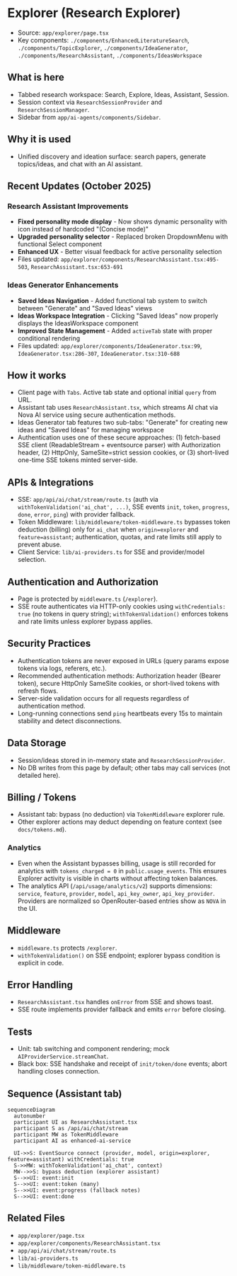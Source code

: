 # Explorer (Research Explorer)

- Source: `app/explorer/page.tsx`
- Key components: `./components/EnhancedLiteratureSearch`, `./components/TopicExplorer`, `./components/IdeaGenerator`, `./components/ResearchAssistant`, `./components/IdeasWorkspace`

## What is here
- Tabbed research workspace: Search, Explore, Ideas, Assistant, Session.
- Session context via `ResearchSessionProvider` and `ResearchSessionManager`.
- Sidebar from `app/ai-agents/components/Sidebar`.

## Why it is used
- Unified discovery and ideation surface: search papers, generate topics/ideas, and chat with an AI assistant.

## Recent Updates (October 2025)

### Research Assistant Improvements
- **Fixed personality mode display** - Now shows dynamic personality with icon instead of hardcoded "(Concise mode)"
- **Upgraded personality selector** - Replaced broken DropdownMenu with functional Select component
- **Enhanced UX** - Better visual feedback for active personality selection
- Files updated: `app/explorer/components/ResearchAssistant.tsx:495-503`, `ResearchAssistant.tsx:653-691`

### Ideas Generator Enhancements
- **Saved Ideas Navigation** - Added functional tab system to switch between "Generate" and "Saved Ideas" views
- **Ideas Workspace Integration** - Clicking "Saved Ideas" now properly displays the IdeasWorkspace component
- **Improved State Management** - Added `activeTab` state with proper conditional rendering
- Files updated: `app/explorer/components/IdeaGenerator.tsx:99`, `IdeaGenerator.tsx:286-307`, `IdeaGenerator.tsx:310-688`

## How it works
- Client page with `Tabs`. Active tab state and optional initial `query` from URL.
- Assistant tab uses `ResearchAssistant.tsx`, which streams AI chat via Nova AI service using secure authentication methods.
- Ideas Generator tab features two sub-tabs: "Generate" for creating new ideas and "Saved Ideas" for managing workspace
- Authentication uses one of these secure approaches: (1) fetch-based SSE client (ReadableStream + eventsource parser) with Authorization header, (2) HttpOnly, SameSite=strict session cookies, or (3) short-lived one-time SSE tokens minted server-side.

## APIs & Integrations
- SSE: `app/api/ai/chat/stream/route.ts` (auth via `withTokenValidation('ai_chat', ...)`, SSE events `init`, `token`, `progress`, `done`, `error`, `ping`) with provider fallback.
- Token Middleware: `lib/middleware/token-middleware.ts` bypasses token deduction (billing) only for `ai_chat` when `origin=explorer` and `feature=assistant`; authentication, quotas, and rate limits still apply to prevent abuse.
- Client Service: `lib/ai-providers.ts` for SSE and provider/model selection.

## Authentication and Authorization
- Page is protected by `middleware.ts` (`/explorer`).
- SSE route authenticates via HTTP-only cookies using `withCredentials: true` (no tokens in query string); `withTokenValidation()` enforces tokens and rate limits unless explorer bypass applies.

## Security Practices
- Authentication tokens are never exposed in URLs (query params expose tokens via logs, referers, etc.).
- Recommended authentication methods: Authorization header (Bearer token), secure HttpOnly SameSite cookies, or short-lived tokens with refresh flows.
- Server-side validation occurs for all requests regardless of authentication method.
- Long-running connections send `ping` heartbeats every 15s to maintain stability and detect disconnections.

## Data Storage
- Session/ideas stored in in-memory state and `ResearchSessionProvider`.
- No DB writes from this page by default; other tabs may call services (not detailed here).

## Billing / Tokens
- Assistant tab: bypass (no deduction) via `TokenMiddleware` explorer rule.
- Other explorer actions may deduct depending on feature context (see `docs/tokens.md`).

### Analytics
- Even when the Assistant bypasses billing, usage is still recorded for analytics with `tokens_charged = 0` in `public.usage_events`. This ensures Explorer activity is visible in charts without affecting token balances.
- The analytics API (`/api/usage/analytics/v2`) supports dimensions: `service`, `feature`, `provider`, `model`, `api_key_owner`, `api_key_provider`. Providers are normalized so OpenRouter-based entries show as `NOVA` in the UI.

## Middleware
- `middleware.ts` protects `/explorer`.
- `withTokenValidation()` on SSE endpoint; explorer bypass condition is explicit in code.

## Error Handling
- `ResearchAssistant.tsx` handles `onError` from SSE and shows toast.
- SSE route implements provider fallback and emits `error` before closing.

## Tests
- Unit: tab switching and component rendering; mock `AIProviderService.streamChat`.
- Black box: SSE handshake and receipt of `init/token/done` events; abort handling closes connection.

## Sequence (Assistant tab)
```mermaid
sequenceDiagram
  autonumber
  participant UI as ResearchAssistant.tsx
  participant S as /api/ai/chat/stream
  participant MW as TokenMiddleware
  participant AI as enhanced-ai-service

  UI->>S: EventSource connect (provider, model, origin=explorer, feature=assistant) withCredentials: true
  S->>MW: withTokenValidation('ai_chat', context)
  MW-->>S: bypass deduction (explorer assistant)
  S-->>UI: event:init
  S-->>UI: event:token (many)
  S-->>UI: event:progress (fallback notes)
  S-->>UI: event:done
```

## Related Files
- `app/explorer/page.tsx`
- `app/explorer/components/ResearchAssistant.tsx`
- `app/api/ai/chat/stream/route.ts`
- `lib/ai-providers.ts`
- `lib/middleware/token-middleware.ts`
